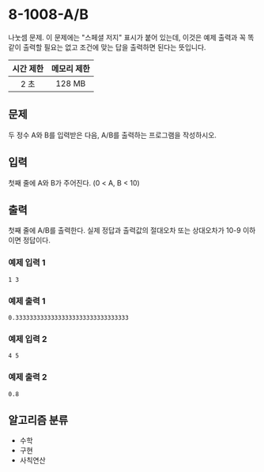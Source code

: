 # 8-1008-A/B
나눗셈 문제. 이 문제에는 "스페셜 저지" 표시가 붙어 있는데, 이것은 예제 출력과 꼭 똑같이 출력할 필요는 없고 조건에 맞는 답을 출력하면 된다는 뜻입니다.

|시간 제한|메모리 제한|
|:--:|:--:|
|2 초|128 MB|

## 문제
두 정수 A와 B를 입력받은 다음, A/B를 출력하는 프로그램을 작성하시오.

## 입력
첫째 줄에 A와 B가 주어진다. (0 < A, B < 10)

## 출력
첫째 줄에 A/B를 출력한다. 실제 정답과 출력값의 절대오차 또는 상대오차가 10-9 이하이면 정답이다.

### 예제 입력 1
```
1 3
```

### 예제 출력 1
```
0.33333333333333333333333333333333
```

### 예제 입력 2
```
4 5
```

### 예제 출력 2
```
0.8
```

## 알고리즘 분류
- 수학
- 구현
- 사칙연산
